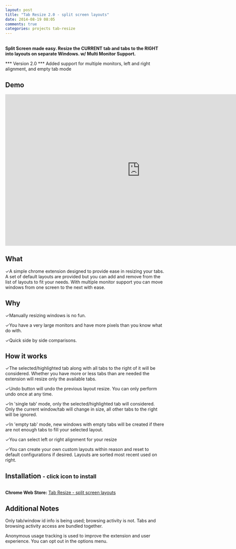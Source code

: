 ```yaml
---
layout: post
title: "Tab Resize 2.0 - split screen layouts"
date: 2014-08-19 08:05
comments: true
categories: projects tab-resize
---
```

<br>
<strong>Split Screen made easy. Resize the CURRENT tab and tabs to the RIGHT into layouts on separate Windows. w/ Multi Monitor Support.</strong>

*** Version 2.0 ***
Added support for multiple monitors, left and right alignment, and empty tab mode

Demo
----
<iframe width="853" height="480" src="http://www.youtube.com/embed/GFHl98nAV04?" frameborder="0" allowfullscreen></iframe>

What
--------
✓A simple chrome extension designed to provide ease in resizing your tabs. A set of default layouts are provided but you can add and remove from the list of layouts to fit your needs. With multiple monitor support you can move windows from one screen to the next with ease.

Why
-------
✓Manually resizing windows is no fun.

✓You have a very large monitors and have more pixels than you know what do with.

✓Quick side by side comparisons.

How it works
-------------------
✓The selected/highlighted tab along with all tabs to the right of it will be considered. Whether you have more or less tabs than are needed the extension will resize only the available tabs.

✓Undo button will undo the previous layout resize. You can only perform undo once at any time.

✓In 'single tab' mode, only the selected/highlighted tab will considered. Only the current window/tab will change in size, all other tabs to the right will be ignored.

✓In 'empty tab' mode, new windows with empty tabs will be created if there are not enough tabs to fill your selected layout.

✓You can select left or right alignment for your resize

✓You can create your own custom layouts within reason and reset to default configurations if desired. Layouts are sorted most recent used on right.

Installation <small> - click icon to install</small>
------------

<div class="install-wrapper">
    <img onclick="chrome.webstore.install()" id="install-button"></img>
    <h4 id="installed-message" style="display: none;">Already Installed. =)</h4>
</div>
<script>
$('head').append('<link rel="chrome-webstore-item" href="https://chrome.google.com/webstore/detail/bkpenclhmiealbebdopglffmfdiilejc">');
if (chrome.app.isInstalled) {
  $('#install-button').hide();
  $('#installed-message').show();
}
</script>

<strong>Chrome Web Store:</strong> <a href="https://chrome.google.com/webstore/detail/tab-resize-split-screen-l/bkpenclhmiealbebdopglffmfdiilejc" target="_blank">Tab Resize - split screen layouts</a>

Additional Notes
------------------------
Only tab/window id info is being used; browsing activity is not. Tabs and browsing activity access are bundled together.

Anonymous usage tracking is used to improve the extension and user experience. You can opt out in the options menu.